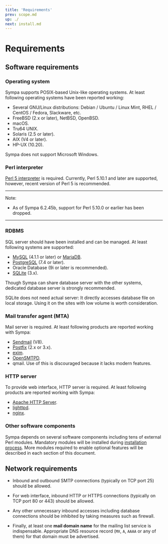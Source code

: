 ```yaml
---
title: 'Requirements'
prev: scope.md
up: ./
next: install.md
---
```


Requirements
============

Software requirements
---------------------

### Operating system

Sympa supports POSIX-based Unix-like operating systems.  At least following
operating systems have been reported working:

  - Several GNU/Linux distributions: Debian / Ubuntu / Linux Mint,
    RHEL / CentOS / Fedora, Slackware, etc.
  - FreeBSD (2.x or later), NetBSD, OpenBSD.
  - macOS.
  - Tru64 UNIX.
  - Solaris (2.5 or later).
  - AIX (V4 or later).
  - HP-UX (10.20).

Sympa does not support Microsoft Windows.

### Perl interpreter

[Perl 5 interpreter](https://www.perl.org/get.html) is required.
Currently, Perl 5.10.1 and later are supported, however, recent version of
Perl 5 is recommended.

----
Note:

  * As of Sympa 6.2.45b, support for Perl 5.10.0 or earlier has been dropped.

----

### RDBMS

SQL server should have been installed and can be managed.  At least following
systems are supported:

  - [MySQL](https://dev.mysql.com/downloads/) (4.1.1 or later)
    or [MariaDB](https://mariadb.com/downloads/mariadb-tx).
  - [PostgreSQL](https://www.postgresql.org/download/) (7.4 or later).
  - Oracle Database (9i or later is recommended).
  - [SQLite](https://www.sqlite.org/download.html) (3.x).

Though Sympa can share database server with the other systems, dedicated
database server is strongly recommended.

SQLite does not need actual server: It directly accesses database file on
local storage.  Using it on the sites with low volume is worth consideration.

### Mail transfer agent (MTA)

Mail server is required.  At least following products are reported working
with Sympa:

  - [Sendmail](https://www.proofpoint.com/us/sendmail-open-source) (V8).
  - [Postfix](http://www.postfix.org/) (2.x or 3.x).
  - [exim](http://www.exim.org/mirrors.html).
  - [OpenSMTPD](https://www.opensmtpd.org/).
  - qmail.  Use of this is discouraged because it lacks modern features.

### HTTP server

To provide web interface, HTTP server is required.  At least following
products are reported working with Sympa:

  - [Apache HTTP Server](http://httpd.apache.org/download.cgi).
  - [lighttpd](http://redmine.lighttpd.net/projects/lighttpd/wiki/GetLighttpd).
  - [nginx](https://nginx.org/en/download.html).

### Other software components

Sympa depends on several software components including tens of external Perl
modules.  Mandatory modules will be installed during
[installation process](install.md).  More modules required to enable optional
features will be described in each section of this document.

Network requirements
--------------------

  * Inbound and outbound SMTP connections (typically on TCP port 25) should be
    allowed.

  * For web interface, inbound HTTP or HTTPS connections (typically on TCP
    port 80 or 443) should be allowed.

  * Any other unnecessary inbound accesses including database connections
    should be inhibited by taking measures such as firewall.

  * Finally, at least one **mail domain name** for the mailing list service is
    indispensable.  Appropriate DNS resource record (``MX``, ``A``, ``AAAA``
    or any of them) for that domain must be advertised.

